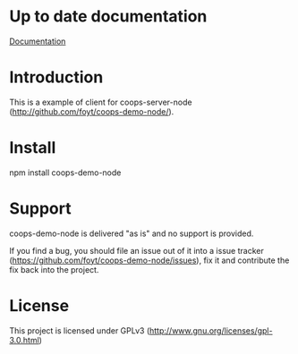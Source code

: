 Up to date documentation
========================

[Documentation](http://github.com/foyt/coops-demo-node/)

Introduction
============

This is a example of client for coops-server-node (http://github.com/foyt/coops-demo-node/). 

Install
=======

npm install coops-demo-node

Support
=========

coops-demo-node is delivered "as is" and no support is provided. 

If you find a bug, you should file an issue out of it into a issue tracker (https://github.com/foyt/coops-demo-node/issues), fix it and contribute the fix back into the project.

License
=======

This project is licensed under GPLv3 (http://www.gnu.org/licenses/gpl-3.0.html)